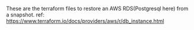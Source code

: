 These are the terraform files to restore an AWS RDS(Postgresql here) from a snapshot.
ref: https://www.terraform.io/docs/providers/aws/r/db_instance.html
